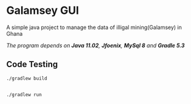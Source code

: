 # Galamsey GUI
A simple java project to manage the data of illigal mining(Galamsey) in Ghana

*The program depends on **Java 11.02**, **Jfoenix**, **MySql 8** and **Gradle 5.3***

## Code Testing
`./gradlew build`
##
`./gradlew run`

